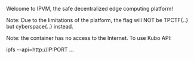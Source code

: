 Welcome to IPVM, the safe decentralized edge computing platform!

Note: Due to the limitations of the platform, the flag will NOT be TPCTF{..} but cyberspace{..} instead.

Note: the container has no access to the Internet. To use Kubo API:

ipfs --api=http://IP:PORT ...
